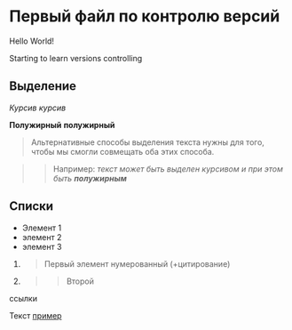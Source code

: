 # Первый файл по контролю версий
Hello World!

Starting to learn versions controlling 

## Выделение
*Курсив* _курсив_

**Полужирный** __полужирный__

> Альтернативные способы выделения текста нужны для того, чтобы  мы смогли совмещать оба этих способа. 

>>Например: 
_текст может быть выделен курсивом и при этом быть **полужирным**_

## Списки
* Элемент 1
* элемент 2
* элемент 3

1. >Первый элемент нумерованный (+цитирование)
2. >>Второй

ссылки 

Текст [пример](http.example.com "всплывающая подсказка")